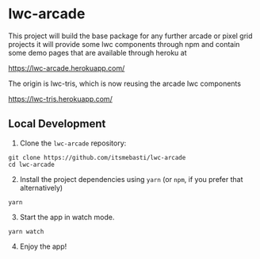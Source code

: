 # lwc-arcade
This project will build the base package for any further arcade or pixel grid projects
it will provide some lwc components through npm 
and contain some demo pages that are available through heroku at

https://lwc-arcade.herokuapp.com/

The origin is lwc-tris, which is now reusing the arcade lwc components

https://lwc-tris.herokuapp.com/

## Local Development

1. Clone the `lwc-arcade` repository:

```
git clone https://github.com/itsmebasti/lwc-arcade
cd lwc-arcade
```

2. Install the project dependencies using `yarn` (or `npm`, if you prefer that alternatively)

```
yarn
```

3. Start the app in watch mode.

```
yarn watch
```

4. Enjoy the app!
